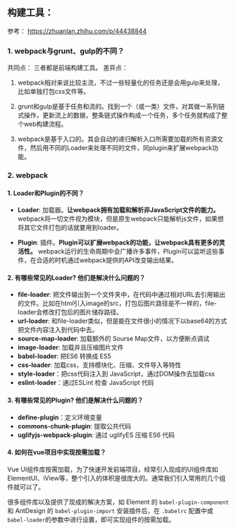 ## 构建工具：

参考： https://zhuanlan.zhihu.com/p/44438844

### 1. webpack与grunt、gulp的不同？
共同点： 三者都是前端构建工具。
差异点：
1. webpack相对来说比较主流，不过一些轻量化的任务还是会用gulp来处理，比如单独打包css文件等。

2. grunt和gulp是基于任务和流的。找到一个（或一类）文件，对其做一系列链式操作，更新流上的数据，整条链式操作构成一个任务，多个任务就构成了整个web构建流程。

3. webpack是基于入口的。其会自动的递归解析入口所需要加载的所有资源文件，然后用不同的Loader来处理不同的文件，同plugin来扩展webpack功能。


### 2. webpack

#### 1. Loader和Plugin的不同？

- **Loader**: 加载器。**让webpack拥有加载和解析非JavaScript文件的能力。**
webpack将一切文件视为模块，但是原生webpack只能解析js文件，如果想将其它文件打包的话就要用到loader。

- **Plugin**: 插件。**Plugin可以扩展webpack的功能，让webpack具有更多的灵活性。**
webpack运行的生命周期中会广播许多事件，Plugin可以监听这些事件，在合适的时机通过webpack提供的API改变输出结果。


#### 2. 有哪些常见的Loader? 他们是解决什么问题的？

- **file-loader**: 把文件输出到一个文件夹中，在代码中通过相对URL去引用输出的文件。比如在html引入image的src，打包后图片路径是不一样的，file-loader会修改打包后的图片储存路径。
- **url-loader**: 和file-loader类似，但是能在文件很小的情况下以base64的方式把文件内容注入到代码中去。
- **source-map-loader**: 加载额外的 Sourse Map文件，以方便断点调试
- **image-loader**: 加载并且压缩图片文件
- **babel-loader**: 把ES6 转换成 ES5
- **css-loader**: 加载css，支持模块化、压缩、文件导入等特性
- **style-loader**：把css代码注入到 JavaScript，通过DOM操作去加载css
- **eslint-loader**：通过ESLint 检查 JavaScript 代码

#### 3. 有哪些常见的Plugin? 他们是解决什么问题的？
- **define-plugin**：定义环境变量
- **commons-chunk-plugin**: 提取公共代码
- **uglifyjs-webpack-plugin**: 通过 uglifyES 压缩 ES6 代码

#### 4. 如何在vue项目中实现按需加载？
Vue UI组件库按需加载，为了快速开发前端项目，经常引入现成的UI组件库如ElementUI、iView等，整个引入的体积是很庞大的。通常我们引入常用的几个组件就可以了。

很多组件库以及提供了现成的解决方案，如 Element 的 `babel-plugin-component` 和 AntDesign 的 `babel-plugin-import` 安装插件后，在 `.babelrc` 配置中或`babel-loader`的参数中进行设置，即可实现组件的按需加载。